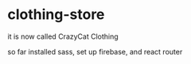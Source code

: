 # clothing-store

it is now called CrazyCat Clothing

so far installed sass, set up firebase, and react router 
